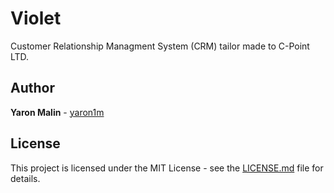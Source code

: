 # Violet

Customer Relationship Managment System (CRM) tailor made to C-Point LTD.

## Author

**Yaron Malin** - [yaron1m](https://github.com/yaron1m)

## License

This project is licensed under the MIT License - see the [LICENSE.md](LICENSE.md) file for details.
